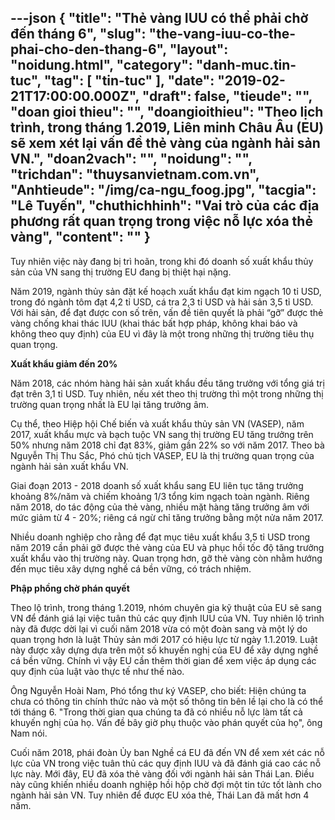 ---json
{
    "title": "Thẻ vàng IUU có thể phải chờ đến tháng 6",
    "slug": "the-vang-iuu-co-the-phai-cho-den-thang-6",
    "layout": "noidung.html",
    "category": "danh-muc.tin-tuc",
    "tag": [
        "tin-tuc"
    ],
    "date": "2019-02-21T17:00:00.000Z",
    "draft": false,
    "tieude": "",
    "doan gioi thieu": "",
    "doangioithieu": "Theo lịch trình, trong tháng 1.2019, Liên minh Châu Âu (EU) sẽ xem xét lại vấn đề thẻ vàng của ngành hải sản VN.",
    "doan2vach": "",
    "noidung": "",
    "trichdan": "thuysanvietnam.com.vn",
    "Anhtieude": "/img/ca-ngu_foog.jpg",
    "tacgia": "Lê Tuyến",
    "chuthichhinh": "Vai trò của các địa phương rất quan trọng trong việc nỗ lực xóa thẻ vàng",
    "__content__": ""
}
---
<p>Tuy nhi&ecirc;n việc n&agrave;y đang bị tr&igrave; ho&atilde;n, trong khi đ&oacute; doanh số xuất khẩu thủy sản của VN sang thị trường EU đang bị thiệt hại nặng.</p>

<p>Năm 2019, ng&agrave;nh thủy sản đặt kế hoạch xuất khẩu đạt kim ngạch 10 tỉ USD, trong đ&oacute; ng&agrave;nh t&ocirc;m đạt 4,2 tỉ USD, c&aacute; tra 2,3 tỉ USD v&agrave; hải sản 3,5 tỉ USD. Với hải sản, để đạt được con số tr&ecirc;n, vấn đề ti&ecirc;n quyết l&agrave; phải &ldquo;gỡ&rdquo; được thẻ v&agrave;ng chống khai th&aacute;c IUU (khai th&aacute;c bất hợp ph&aacute;p, kh&ocirc;ng khai b&aacute;o v&agrave; kh&ocirc;ng theo quy định) của EU v&igrave; đ&acirc;y l&agrave; một trong những thị trường ti&ecirc;u thụ quan trọng.</p>

<p><strong>Xuất khẩu giảm đến 20%</strong></p>

<p>Năm 2018, c&aacute;c nh&oacute;m h&agrave;ng hải sản xuất khẩu đều tăng trưởng với tổng gi&aacute; trị đạt tr&ecirc;n 3,1 tỉ USD. Tuy nhi&ecirc;n, nếu x&eacute;t theo thị trường th&igrave; một trong những thị trường quan trọng nhất l&agrave; EU lại tăng trưởng &acirc;m.</p>

<p>Cụ thể, theo Hiệp hội Chế biến v&agrave; xuất khẩu thủy sản VN (VASEP), năm 2017, xuất khẩu mực v&agrave; bạch tuộc VN sang thị trường EU tăng trưởng tr&ecirc;n 50% nhưng năm 2018 chỉ đạt 83%, giảm gần 22% so với năm 2017. Theo b&agrave; Nguyễn Thị Thu Sắc, Ph&oacute; chủ tịch VASEP, EU l&agrave; thị trường quan trọng của ng&agrave;nh hải sản xuất khẩu VN.</p>

<p>Giai đoạn 2013 - 2018 doanh số xuất khẩu sang EU li&ecirc;n tục tăng trưởng khoảng 8%/năm v&agrave; chiếm khoảng 1/3 tổng kim ngạch to&agrave;n ng&agrave;nh. Ri&ecirc;ng năm 2018, do t&aacute;c động của thẻ v&agrave;ng, nhiều mặt h&agrave;ng tăng trưởng &acirc;m với mức giảm từ 4 - 20%; ri&ecirc;ng c&aacute; ngừ chỉ tăng trưởng bằng một nửa năm 2017.</p>

<p>Nhiều doanh nghiệp cho rằng để đạt mục ti&ecirc;u xuất khẩu 3,5 tỉ USD trong năm 2019 cần phải gỡ được thẻ v&agrave;ng của EU v&agrave; phục hồi tốc độ tăng trưởng xuất khẩu v&agrave;o thị trường n&agrave;y. Quan trọng hơn, gỡ thẻ v&agrave;ng c&ograve;n nhằm hướng đến mục ti&ecirc;u x&acirc;y dựng nghề c&aacute; bền vững, c&oacute; tr&aacute;ch nhiệm.</p>

<p><strong>Phập phồng chờ ph&aacute;n quyết</strong></p>

<p>Theo lộ tr&igrave;nh, trong th&aacute;ng 1.2019, nh&oacute;m chuy&ecirc;n gia kỹ thuật của EU sẽ sang VN để đ&aacute;nh gi&aacute; lại việc tu&acirc;n thủ c&aacute;c quy định IUU của VN. Tuy nhi&ecirc;n lộ tr&igrave;nh n&agrave;y đ&atilde; được dời lại v&igrave; cuối năm 2018 vừa c&oacute; một đo&agrave;n sang v&agrave; một l&yacute; do quan trọng hơn l&agrave; luật Thủy sản mới 2017 c&oacute; hiệu lực từ ng&agrave;y 1.1.2019. Luật n&agrave;y được x&acirc;y dựng dựa tr&ecirc;n một số khuyến nghị của EU để x&acirc;y dựng nghề c&aacute; bền vững. Ch&iacute;nh v&igrave; vậy EU cần th&ecirc;m thời gian để xem việc &aacute;p dụng c&aacute;c quy định của luật v&agrave;o thực tế như thế n&agrave;o.</p>

<p>&Ocirc;ng Nguyễn Ho&agrave;i Nam, Ph&oacute; tổng thư k&yacute; VASEP, cho biết: Hiện ch&uacute;ng ta chưa c&oacute; th&ocirc;ng tin ch&iacute;nh thức n&agrave;o v&agrave; một số th&ocirc;ng tin b&ecirc;n lề lại cho l&agrave; c&oacute; thể tới th&aacute;ng 6. &quot;Trong thời gian qua ch&uacute;ng ta đ&atilde; c&oacute; nhiều nỗ lực l&agrave;m tất cả khuyến nghị của họ. Vấn đề b&acirc;y giờ phụ thuộc v&agrave;o ph&aacute;n quyết của họ&quot;, &ocirc;ng Nam n&oacute;i.</p>

<p>Cuối năm 2018, ph&aacute;i đo&agrave;n Ủy ban Nghề c&aacute; EU đ&atilde; đến VN để xem x&eacute;t c&aacute;c nỗ lực của VN trong việc tu&acirc;n thủ c&aacute;c quy định IUU v&agrave; đ&atilde; đ&aacute;nh gi&aacute; cao c&aacute;c nỗ lực n&agrave;y. Mới đ&acirc;y, EU đ&atilde; x&oacute;a thẻ v&agrave;ng đối với ng&agrave;nh hải sản Th&aacute;i Lan. Điều n&agrave;y cũng khiến nhiều doanh nghiệp hồi hộp chờ đợi một tin tức tốt l&agrave;nh cho ng&agrave;nh hải sản VN. Tuy nhi&ecirc;n để được EU x&oacute;a thẻ, Th&aacute;i Lan đ&atilde; mất hơn 4 năm.</p>
